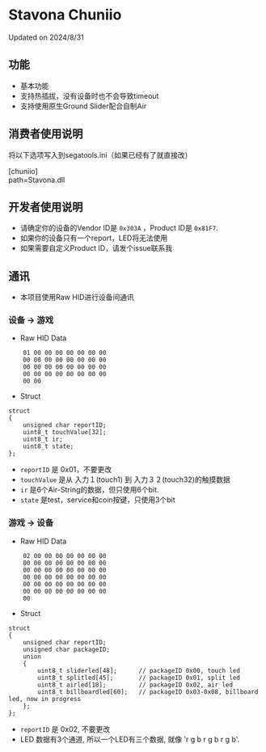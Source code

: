
# Stavona Chuniio

Updated on 2024/8/31

## 功能
- 基本功能
- 支持热插拔，没有设备时也不会导致timeout
- 支持使用原生Ground Slider配合自制Air

## 消费者使用说明
将以下选项写入到segatools.ini（如果已经有了就直接改）

[chuniio]  
path=Stavona.dll

## 开发者使用说明

- 请确定你的设备的Vendor ID是 `0x303A` ，Product ID是 `0x81F7`.
- 如果你的设备只有一个report，LED将无法使用
- 如果需要自定义Product ID，请发个issue联系我

## 通讯
- 本项目使用Raw HID进行设备间通讯

### 设备 -> 游戏

- Raw HID Data
```
    01 00 00 00 00 00 00 00  
    00 00 00 00 00 00 00 00  
    00 00 00 00 00 00 00 00  
    00 00 00 00 00 00 00 00  
    00 00
```
- Struct

```
struct
{
    unsigned char reportID;
    uint8_t touchValue[32];
    uint8_t ir;
    uint8_t state;
};
```
    
- `reportID` 是 0x01，不要更改
- `touchValue` 是从 入力１(touch1) 到 入力３２(touch32)的触摸数据
- `ir` 是6个Air-String的数据，但只使用6个bit.
- `state` 是test，service和coin按键，只使用3个bit

### 游戏 -> 设备
- Raw HID Data
```
    02 00 00 00 00 00 00 00  
    00 00 00 00 00 00 00 00  
    00 00 00 00 00 00 00 00  
    00 00 00 00 00 00 00 00  
    00 00 00 00 00 00 00 00  
    00 00 00 00 00 00 00 00  
    00
```
- Struct
```
struct
{
    unsigned char reportID;
    unsigned char packageID;
    union
    {
        uint8_t sliderled[48];      // packageID 0x00, touch led
        uint8_t splitled[45];       // packageID 0x01, split led
        uint8_t airled[18];         // packageID 0x02, air led
        uint8_t billboardled[60];   // packageID 0x03-0x08, billboard led, now in progress
    };
};
```

- `reportID` 是 0x02, 不要更改
- LED 数据有3个通道, 所以一个LED有三个数据, 就像 'r g b r g b r g b'.
